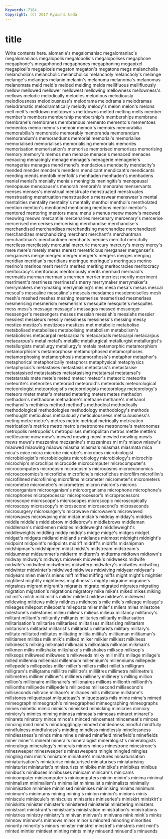 ```yaml
---
Keywords: 7184 
Copyright: (C) 2017 Ryuichi Ueda
---
```


# title

Write contents here.
alomania's megalomaniac megalomaniac's megalomaniacs
megalopolis megalopolis's megalopolises megaphone megaphone's megaphoned megaphones megaphoning megapixel megapixel's
megapixels megaton megaton's megatons megs melancholia melancholia's melancholic melancholics melancholy
melancholy's melange melange's melanges melanin melanin's melanoma melanoma's melanomas melanomata
meld meld's melded melding melds mellifluous mellifluously mellow mellowed mellower
mellowest mellowing mellowness mellowness's mellows melodic melodically melodies melodious melodiously
melodiousness melodiousness's melodrama melodrama's melodramas melodramatic melodramatically melody melody's melon
melon's melons melt melt's meltdown meltdown's meltdowns melted melting melts
member member's members membership membership's memberships membrane membrane's membranes membranous
memento memento's mementoes mementos memo memo's memoir memoir's memoirs memorabilia
memorabilia's memorable memorably memoranda memorandum memorandum's memorandums memorial memorial's memorialise
memorialised memorialises memorialising memorials memories memorisation memorisation's memorise memorised memorises
memorising memory memory's memos men menace menace's menaced menaces menacing
menacingly menage menage's menagerie menagerie's menageries menages mend mend's mendacious
mendacity mendacity's mended mender mender's menders mendicant mendicant's mendicants mending
mends menfolk menfolk's menhaden menhaden's menhadens menial menial's menially menials
meningitis meningitis's menopausal menopause menopause's menorah menorah's menorahs menservants menses
menses's menstrual menstruate menstruated menstruates menstruating menstruation menstruation's menswear menswear's
mental mentalities mentality mentality's mentally menthol menthol's mentholated mention mention's
mentioned mentioning mentions mentor mentor's mentored mentoring mentors menu menu's
menus meow meow's meowed meowing meows mercantile mercenaries mercenary mercenary's
mercerise mercerised mercerises mercerising merchandise merchandise's merchandised merchandises merchandising merchandize
merchandized merchandizes merchandizing merchant merchant's merchantman merchantman's merchantmen merchants mercies
merciful mercifully merciless mercilessly mercurial mercuric mercury mercury's mercy mercy's
mere mere's merely meres merest meretricious merganser merganser's mergansers merge
merged merger merger's mergers merges merging meridian meridian's meridians meringue
meringue's meringues merino merino's merinos merit merit's merited meriting meritocracies
meritocracy meritocracy's meritorious meritoriously merits mermaid mermaid's mermaids merman merman's
mermen merrier merriest merrily merriment merriment's merriness merriness's merry merrymaker
merrymaker's merrymakers merrymaking merrymaking's mes mesa mesa's mesas mescal mescal's
mescaline mescaline's mescals mesdames mesdemoiselles mesh mesh's meshed meshes meshing
mesmerise mesmerised mesmerises mesmerising mesmerism mesmerism's mesquite mesquite's mesquites mess
mess's message message's messages messed messenger messenger's messengers messes messiah
messiah's messiahs messier messiest messieurs messily messiness messiness's messing messy
mestizo mestizo's mestizoes mestizos met metabolic metabolise metabolised metabolises metabolising
metabolism metabolism's metabolisms metacarpal metacarpal's metacarpals metacarpi metacarpus metacarpus's metal
metal's metallic metallurgical metallurgist metallurgist's metallurgists metallurgy metallurgy's metals metamorphic
metamorphism metamorphism's metamorphose metamorphosed metamorphoses metamorphosing metamorphosis metamorphosis's metaphor metaphor's
metaphorical metaphorically metaphors metaphysical metaphysics metaphysics's metastases metastasis metastasis's metastasise
metastasised metastasises metastasising metatarsal metatarsal's metatarsals mete mete's meted meteor
meteor's meteoric meteorite meteorite's meteorites meteoroid meteoroid's meteoroids meteorological meteorologist
meteorologist's meteorologists meteorology meteorology's meteors meter meter's metered metering meters
metes methadon methadon's methadone methadone's methane methane's methanol methanol's methinks
method method's methodical methodically methodological methodologies methodology methodology's methods methought
meticulous meticulously meticulousness meticulousness's meting metre metre's metres metric metrical
metrically metrication metrication's metrics metro metro's metronome metronome's metronomes metropolis
metropolis's metropolises metropolitan metros mettle mettle's mettlesome mew mew's mewed
mewing mewl mewled mewling mewls mews mews's mezzanine mezzanine's mezzanines
mi mi's miaow miaow's miaowed miaowing miaows miasma miasma's miasmas
miasmata mica mica's mice micra microbe microbe's microbes microbiologist microbiologist's
microbiologists microbiology microbiology's microchip microchip's microchips microcode microcomputer microcomputer's microcomputers
microcosm microcosm's microcosms microeconomics microeconomics's microfiche microfiche's microfiches microfilm microfilm's
microfilmed microfilming microfilms micrometer micrometer's micrometers micrometre micrometre's micrometres micron
micron's microns microorganism microorganism's microorganisms microphone microphone's microphones microprocessor microprocessor's
microprocessors microscope microscope's microscopes microscopic microscopically microscopy microscopy's microsecond microsecond's
microseconds microsurgery microsurgery's microwave microwave's microwaved microwaves microwaving mid midair
midair's midday midday's middies middle middle's middlebrow middlebrow's middlebrows middleman
middleman's middlemen middles middleweight middleweight's middleweights middling middy middy's midge
midge's midges midget midget's midgets midland midland's midlands midmost midnight
midnight's midpoint midpoint's midpoints midriff midriff's midriffs midshipman midshipman's midshipmen
midst midst's midstream midstream's midsummer midsummer's midterm midterm's midterms midtown
midtown's midway midway's midways midweek midweek's midweeks midwife midwife's midwifed
midwiferies midwifery midwifery's midwifes midwifing midwinter midwinter's midwived midwives midwiving
midyear midyear's midyears mien mien's miens miff miffed miffing miffs
might might's mightier mightiest mightily mightiness mightiness's mighty migraine migraine's
migraines migrant migrant's migrants migrate migrated migrates migrating migration migration's
migrations migratory mike mike's miked mikes miking mil mil's milch
mild mild's milder mildest mildew mildew's mildewed mildewing mildews mildly
mildness mildness's mile mile's mileage mileage's mileages milepost milepost's mileposts
miler miler's milers miles milestone milestone's milestones milieu milieu's milieus
milieux militancy militancy's militant militant's militantly militants militaries militarily militarisation
militarisation's militarise militarised militarises militarising militarism militarism's militarist militarist's militaristic
militarists military military's militate militated militates militating militia militia's militiaman
militiaman's militiamen militias milk milk's milked milker milkier milkiest milkiness
milkiness's milking milkmaid milkmaid's milkmaids milkman milkman's milkmen milks milkshake
milkshake's milkshakes milksop milksop's milksops milkweed milkweed's milkweeds milky mill
mill's millage millage's milled millennia millennial millennium millennium's millenniums millepede
millepede's millepedes miller miller's millers millet millet's milligram milligram's milligrams
millilitre millilitre's millilitres millimetre millimetre's millimetres milliner milliner's milliners millinery
millinery's milling million million's millionaire millionaire's millionaires millions millionth millionth's
millionths millipede millipede's millipedes millisecond millisecond's milliseconds millrace millrace's millraces
mills millstone millstone's millstones milquetoast milquetoast's milquetoasts mils mime mime's
mimed mimeograph mimeograph's mimeographed mimeographing mimeographs mimes mimetic mimic mimic's
mimicked mimicking mimicries mimicry mimicry's mimics miming mimosa mimosa's mimosas
minaret minaret's minarets minatory mince mince's minced mincemeat mincemeat's minces
mincing mind mind's mindbogglingly minded mindedness mindful mindfully mindfulness mindfulness's
minding mindless mindlessly mindlessness mindlessness's minds mine mine's mined minefield
minefield's minefields miner miner's mineral mineral's mineralogist mineralogist's mineralogists mineralogy
mineralogy's minerals miners mines minestrone minestrone's minesweeper minesweeper's minesweepers mingle
mingled mingles mingling mini mini's miniature miniature's miniatures miniaturisation miniaturisation's
miniaturise miniaturised miniaturises miniaturising miniaturist miniaturist's miniaturists minibike minibike's minibikes
minibus minibus's minibuses minibusses minicam minicam's minicams minicomputer minicomputer's minicomputers
minim minim's minima minimal minimalism minimalism's minimalist minimalist's minimalists minimally
minimisation minimise minimised minimises minimising minims minimum minimum's minimums mining
mining's minion minion's minions minis miniscule miniscule's miniscules miniseries miniseries's
miniskirt miniskirt's miniskirts minister minister's ministered ministerial ministering ministers ministrant
ministrant's ministrants ministration ministration's ministrations ministries ministry ministry's minivan minivan's
minivans mink mink's minks minnow minnow's minnows minor minor's minored
minoring minorities minority minority's minors minster minstrel minstrel's minstrels mint
mint's minted mintier mintiest minting mints minty minuend minuend's minuends
